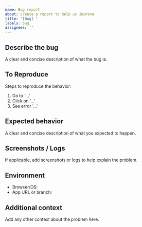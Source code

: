 ```yaml
---
name: Bug report
about: Create a report to help us improve
title: "[Bug] "
labels: bug
assignees: ''
---
```


## Describe the bug
A clear and concise description of what the bug is.

## To Reproduce
Steps to reproduce the behavior:
1. Go to '...'
2. Click on '...'
3. See error '...'

## Expected behavior
A clear and concise description of what you expected to happen.

## Screenshots / Logs
If applicable, add screenshots or logs to help explain the problem.

## Environment
- Browser/OS:
- App URL or branch:

## Additional context
Add any other context about the problem here.


